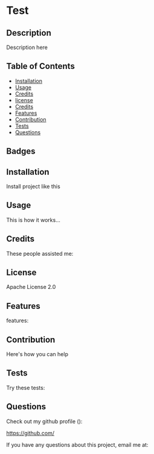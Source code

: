 
  
  
  # Test

  ## Description
  
  Description here

  ## Table of Contents

  - [Installation](#installation)
  - [Usage](#usage)
  - [Credits](#credits)
   - [license](#License)
  - [Credits](#credits)
  - [Features](#features)
  - [Contribution](#contribution)
  - [Tests](#tests)
  - [Questions](#questions)

  ## Badges

  ## Installation
  
  Install project like this

  ## Usage
  
  This is how it works...

  ## Credits

  These people assisted me:

  ## License
  
  Apache License 2.0

  ## Features 

  features:

  ## Contribution

  Here's how you can help

  ## Tests

  Try these tests:

  ## Questions

  Check out my github profile ():

  https://github.com/

  If you have any questions about this project, email me at:

  

